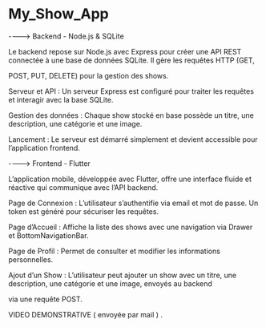 # My_Show_App

---->  Backend - Node.js & SQLite

Le backend repose sur Node.js avec Express pour créer une API REST connectée à une base de données SQLite. Il gère les requêtes HTTP (GET,

POST, PUT, DELETE) pour la gestion des shows.

Serveur et API : Un serveur Express est configuré pour traiter les requêtes et interagir avec la base SQLite.

Gestion des données : Chaque show stocké en base possède un titre, une description, une catégorie et une image.

Lancement : Le serveur est démarré simplement et devient accessible pour l’application frontend.

----> Frontend - Flutter

L’application mobile, développée avec Flutter, offre une interface fluide et réactive qui communique avec l’API backend.

Page de Connexion : L’utilisateur s’authentifie via email et mot de passe. Un token est généré pour sécuriser les requêtes.

Page d’Accueil : Affiche la liste des shows avec une navigation via Drawer et BottomNavigationBar.

Page de Profil : Permet de consulter et modifier les informations personnelles.

Ajout d’un Show : L’utilisateur peut ajouter un show avec un titre, une description, une catégorie et une image, envoyés au backend 

via une requête POST.

VIDEO DEMONSTRATIVE ( envoyée par mail ) .














